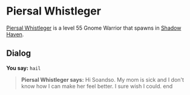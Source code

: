 # Piersal Whistleger



[Piersal Whistleger](/npc/150115) is a level 55 Gnome Warrior that spawns in [Shadow Haven](/zone/150).



## Dialog

**You say:** `hail`



>**Piersal Whistleger says:** Hi Soandso. My mom is sick and I don't know how I can make her feel better. I sure wish I could.
end
